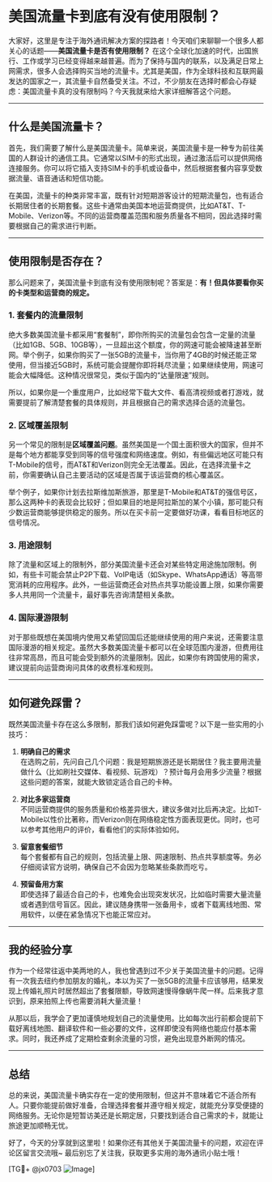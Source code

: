 # 美国流量卡到底有没有使用限制？

大家好，这里是专注于海外通讯解决方案的探路者！今天咱们来聊聊一个很多人都关心的话题——**美国流量卡是否有使用限制？** 在这个全球化加速的时代，出国旅行、工作或学习已经变得越来越普遍。而为了保持与国内的联系，以及满足日常上网需求，很多人会选择购买当地的流量卡。尤其是美国，作为全球科技和互联网最发达的国家之一，其流量卡自然备受关注。不过，不少朋友在选择时都会心存疑虑：美国流量卡真的没有限制吗？今天我就来给大家详细解答这个问题。

---

## 什么是美国流量卡？

首先，我们需要了解什么是美国流量卡。简单来说，美国流量卡是一种专为前往美国的人群设计的通信工具。它通常以SIM卡的形式出现，通过激活后可以提供网络连接服务。你可以将它插入支持SIM卡的手机或设备中，然后根据套餐内容享受数据流量、语音通话和短信功能。

在美国，流量卡的种类非常丰富，既有针对短期游客设计的短期流量包，也有适合长期居住者的长期套餐。这些卡通常由美国本地运营商提供，比如AT&T、T-Mobile、Verizon等。不同的运营商覆盖范围和服务质量各不相同，因此选择时需要根据自己的需求进行判断。

---

## 使用限制是否存在？

那么问题来了，美国流量卡到底有没有使用限制呢？答案是：**有！但具体要看你买的卡类型和运营商的规定。**

### 1. **套餐内的流量限制**
绝大多数美国流量卡都采用“套餐制”，即你所购买的流量包会包含一定量的流量（比如1GB、5GB、10GB等），一旦超出这个额度，你的网速可能会被降速甚至断网。举个例子，如果你购买了一张5GB的流量卡，当你用了4GB的时候还能正常使用，但当接近5GB时，系统可能会提醒你即将耗尽流量；如果继续使用，网速可能会大幅降低。这种情况很常见，类似于国内的“达量限速”规则。

所以，如果你是一个重度用户，比如经常下载大文件、看高清视频或者打游戏，就需要提前了解清楚套餐的具体规则，并且根据自己的需求选择合适的流量包。

### 2. **区域覆盖限制**
另一个常见的限制是**区域覆盖问题**。虽然美国是一个国土面积很大的国家，但并不是每个地方都能享受到同等的信号强度和网络速度。例如，有些偏远地区可能只有T-Mobile的信号，而AT&T和Verizon则完全无法覆盖。因此，在选择流量卡之前，你需要确认自己主要活动的区域是否属于该运营商的核心覆盖区。

举个例子，如果你计划去拉斯维加斯旅游，那里是T-Mobile和AT&T的强信号区，那么这两种卡的表现会比较好；但如果目的地是阿拉斯加的某个小镇，那可能只有少数运营商能够提供稳定的服务。所以在买卡前一定要做好功课，看看目标地区的信号情况。

### 3. **用途限制**
除了流量和区域上的限制外，部分美国流量卡还会对某些特定用途施加限制。例如，有些卡可能会禁止P2P下载、VoIP电话（如Skype、WhatsApp通话）等高带宽消耗的应用程序。此外，一些运营商还会对热点共享功能设置上限，如果你需要多人共用同一个流量卡，最好事先咨询清楚相关条款。

### 4. **国际漫游限制**
对于那些既想在美国境内使用又希望回国后还能继续使用的用户来说，还需要注意国际漫游的相关规定。虽然大多数美国流量卡都可以在全球范围内漫游，但费用往往非常高昂，而且可能会受到额外的流量限制。因此，如果你有跨国使用的需求，建议提前向运营商询问具体的收费标准和规则。

---

## 如何避免踩雷？

既然美国流量卡存在这么多限制，那我们该如何避免踩雷呢？以下是一些实用的小技巧：

1. **明确自己的需求**  
   在选购之前，先问自己几个问题：我是短期旅游还是长期居住？我主要用流量做什么（比如刷社交媒体、看视频、玩游戏）？预计每月会用多少流量？根据这些问题的答案，就能大致锁定适合自己的卡种。

2. **对比多家运营商**  
   不同运营商提供的服务质量和价格差异很大，建议多做对比后再决定。比如T-Mobile以性价比著称，而Verizon则在网络稳定性方面表现更优。同时，也可以参考其他用户的评价，看看他们的实际体验如何。

3. **留意套餐细节**  
   每个套餐都有自己的规则，包括流量上限、网速限制、热点共享额度等。务必仔细阅读官方说明，确保自己不会因为忽略某些条款而吃亏。

4. **预留备用方案**  
   即使选择了最适合自己的卡，也难免会出现突发状况，比如临时需要大量流量或者遇到信号盲区。因此，建议随身携带一张备用卡，或者下载离线地图、常用软件，以便在紧急情况下也能正常应对。

---

## 我的经验分享

作为一个经常往返中美两地的人，我也曾遇到过不少关于美国流量卡的问题。记得有一次我去纽约参加朋友的婚礼，本以为买了一张5GB的流量卡应该够用，结果发现上传婚礼照片时居然超出了套餐限额，导致网速慢得像蜗牛爬一样。后来我才意识到，原来拍照上传也需要消耗大量流量！

从那以后，我学会了更加谨慎地规划自己的流量使用。比如每次出行前都会提前下载好离线地图、翻译软件和一些必要的文件，这样即使没有网络也能应付基本需求。同时，我还养成了定期检查剩余流量的习惯，避免出现意外断网的情况。

---

## 总结

总的来说，美国流量卡确实存在一定的使用限制，但这并不意味着它不适合所有人。只要你能提前做好准备，合理选择套餐并遵守相关规定，就能充分享受便捷的网络服务。无论你是短暂访美还是长期定居，只要找到适合自己需求的卡，就能让旅途更加顺畅无忧。

好了，今天的分享就到这里啦！如果你还有其他关于美国流量卡的问题，欢迎在评论区留言交流哦~ 最后别忘了关注我，获取更多实用的海外通讯小贴士哦！

[TG💪+ @jx0703 ![Image](https://github.com/user-attachments/assets/dbca1d08-cadb-493c-b0ec-ad6f7a83f270)]